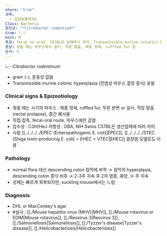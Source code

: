 ```yaml
---
share: "true"
과목:
  - 실험동물의학2
Class: Bacteria
원인균: "*Citrobacter rodentium*"
Gram: (-)
host: M
특징: fecal to oral, C57BL은 업체마다 차이, Transmissible murine colonici hyperplasia
증상: 젖을 떼는 마우스에서 설사, 직장 탈출, 체중 정체, ruffled fur 등
순서: 4
---
```

ㄴ- *Citrobacter rodentinum*
- gram (-), 운동성 없음
- Transmissible murine colonic hyperplasia (전염성 마우스 결장 증식) 유발
### Clinical signs & Epizootiology
- 젖을 떼는 시기의 마우스 : 체중 정체, ruffled fur, 무른 분변 or 설사, 직장 탈출(rectal prolapse), 중간 폐사율
- 직접 접촉, fecal-oral route, 마우스에만 감염
- 감수성 : C3H/HeJ
  저항성 : DBA, NIH Swiss
  C57BL은 생산업체에 따라 차이
- 사람 [[../../../../EPEC (Enteropathogenic E. coli)|EPEC]], [[../../../../STEC (Shiga toxin-producing E. coli) = EHEC = VTEC|EHEC]] 결장염 모델로도 이용

### Pathology
- normal flora 대신 descending colon 점막에 부착
  → 점막의 hyperplasia, descending colon 증식 비후
  → 2-3주 지속 후 2차 염증, 궤양, 수 주 지속
- 성체는 빠르게 회복되지만, suckling mouse에서는 느림

### Diagnosis
- DHL or MacConkey's agar
- #설사 : [[./Mouse hepatitis virus (MHV)|MHV]], [[./Mouse rotavirus or EDIM|Mouse rotavirus]], [[./Reovirus 3|Reovirus 3]], [[./Salmonellosis|Salmonellosis]], [[./Tyzzer's disease|Tyzzer's disease]], [[./Helicobacteriosis|Helicobacteriosis]]
